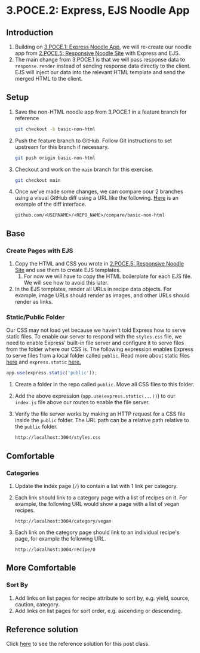 # 3.POCE.2: Express, EJS Noodle App

## Introduction

1. Building on [3.POCE.1: Express Noodle App](3.poce.1-express-noodle-app.md), we will re-create our noodle app from [2.POCE.5: Responsive Noodle Site](../../2-2-backend-basics/2.poce-post-class-exercises/2.poce.5-responsive-noodle-site.md) with Express and EJS.
2. The main change from 3.POCE.1 is that we will pass response data to `response.render` instead of sending response data directly to the client. EJS will inject our data into the relevant HTML template and send the merged HTML to the client.

## Setup

1.  Save the non-HTML noodle app from 3.POCE.1 in a feature branch for reference

    ```bash
    git checkout -b basic-non-html
    ```
2.  Push the feature branch to GitHub. Follow Git instructions to set upstream for this branch if necessary.

    ```bash
    git push origin basic-non-html
    ```
3.  Checkout and work on the `main` branch for this exercise.

    ```bash
    git checkout main
    ```
4.  Once we've made some changes, we can compare oour 2 branches using a visual GitHub diff using a URL like the following. [Here](https://github.com/rocketacademy/noodles-express-bootcamp/compare/example) is an example of the diff interface.

    ```
    github.com/<USERNAME>/<REPO_NAME>/compare/basic-non-html
    ```

## Base

### Create Pages with EJS

1. Copy the HTML and CSS you wrote in [2.POCE.5: Responsive Noodle Site](../../2-2-backend-basics/2.poce-post-class-exercises/2.poce.5-responsive-noodle-site.md) and use them to create EJS templates.
   1. For now we will have to copy the HTML boilerplate for each EJS file. We will see how to avoid this later.
2. In the EJS templates, render all URLs in recipe data objects. For example, image URLs should render as images, and other URLs should render as links.

### Static/Public Folder

Our CSS may not load yet because we haven't told Express how to serve static files. To enable our server to respond with the `styles.css` file, we need to enable Express' built-in file server and configure it to serve files from the folder where our CSS is. The following expression enables Express to serve files from a local folder called `public`. Read more about static files[ here](https://expressjs.com/en/starter/static-files.html) and `express.static` [here.](https://expressjs.com/en/4x/api.html#express.static)

```javascript
app.use(express.static('public'));
```

1. Create a folder in the repo called `public`. Move all CSS files to this folder.
2. Add the above expression (`app.use(express.static(...))`) to our `index.js` file above our routes to enable the file server.
3.  Verify the file server works by making an HTTP request for a CSS file inside the `public` folder. The URL path can be a relative path relative to the `public` folder.

    ```
    http://localhost:3004/styles.css
    ```

## Comfortable

### Categories

1. Update the index page (`/`) to contain a list with 1 link per category.
2.  Each link should link to a category page with a list of recipes on it. For example, the following URL would show a page with a list of vegan recipes.

    ```
    http://localhost:3004/category/vegan
    ```
3.  Each link on the category page should link to an individual recipe's page, for example the following URL.

    ```
    http://localhost:3004/recipe/0
    ```

## More Comfortable

### Sort By

1. Add links on list pages for recipe attribute to sort by, e.g. yield, source, caution, category.
2. Add links on list pages for sort order, e.g. ascending or descending.

## Reference solution

Click [here](https://github.com/rocketacademy/noodles-express-bootcamp/tree/solution-ejs) to see the reference solution for this post class.

